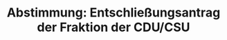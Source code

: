 ---
abstimmung:
  abstimmung: 2
  bundestagssitzung: 95
  datum: 31. März 2023
  legislaturperiode: 20
categories:
- Todo
data:
- title: Abstimmungsergebnis 20230331_2.pdf
  url: /res/2025-btw/abstimmungsergebnisse/20230331_2.pdf
- title: Abstimmungsergebnis 20230331_2_xls.xlsx
  url: /res/2025-btw/abstimmungsergebnisse/20230331_2_xls.xlsx
- title: Abstimmungsergebnis 20230331_2_xls.csv
  url: /res/2025-btw/abstimmungsergebnisse_csv/20230331_2_xls.csv
documents:
- local: /res/2025-btw/drucksachen/2005994.pdf
  summary: '### Gesetzesentwurf der Fraktionen SPD, BÜNDNIS 90/DIE GRÜNEN und FDP


    Dieser Gesetzesentwurf zielt auf die Erweiterung der Prüfbehörde für die Strom-
    und Gaspreisbremse um juristische Personen des Privatrechts ab.  Dies soll die
    Effizienz des Gesetzesvollzugs verbessern und den zeitkritischen Ablauf unterstützen.


    **Kernpunkte und Ziele:**


    * Erweiterung des Kreises der Personen/Institutionen, die die Aufgaben der Prüfbehörde
    wahrnehmen können.

    * Verstärkung des externen Sachverstands.

    * Effizientere und schnellere Umsetzung der Strom- und Gaspreisbremse.

    *  Haushaltsausgaben von voraussichtlich 22 bis 25 Millionen Euro bis 2025.

    * Keine neuen Ausgaben für Länder und Kommunen.



    '
  title: Drucksache 20/5994
  url: https://dserver.bundestag.de/btd/20/059/2005994.pdf
- local: /res/2025-btw/drucksachen/2006216.pdf
  summary: '### Beschlussempfehlung und Bericht des Ausschusses für Klimaschutz und
    Energie


    Der Ausschuss empfiehlt die Annahme des Gesetzentwurfs der Fraktionen SPD, Bündnis
    90/Die Grünen und FDP zur Änderung des Strompreisbremsegesetzes und des Erdgas-Wärme-Preisbremsengesetzes.  **Kernpunkte
    und Ziele:** Erweiterung des Kreises der Prüfbehörden um juristische Personen
    des Privatrechts;  Verlängerung der Erklärungsfristen gegenüber den Prüfbehörden;  Keine
    neuen Kosten für Bürger und Wirtschaft; geschätzte Kosten von 22 bis 25 Millionen
    Euro für den Wirtschaftsstabilisierungsfonds.

    '
  title: Drucksache 20/6216
  url: https://dserver.bundestag.de/btd/20/062/2006216.pdf
- local: /res/2025-btw/drucksachen/2006219.pdf
  summary: '### Entschließungsantrag der CDU/CSU-Fraktion


    Der Antrag fordert die Bundesregierung auf, die Laufzeiten der drei noch aktiven
    Atomkraftwerke zu verlängern und den Rückbau der drei stillgelegten Atomkraftwerke
    zu stoppen, um die Energieversorgung zu sichern.  **Kernpunkte und Ziele:** Verlängerung
    der Laufzeiten der drei noch aktiven Atomkraftwerke bis Ende 2024, Stopp des Rückbaus
    der drei stillgelegten Atomkraftwerke, Evaluierung der Energiekrise und deren
    Auswirkungen auf die Energieversorgung und Netzstabilität.

    '
  title: Drucksache 20/6219
  url: https://dserver.bundestag.de/btd/20/062/2006219.pdf
ergebnis:
  AfD:
    enthaltung: 0
    gesamt: 78
    ja: 63
    nein: 0
    nichtabgegeben: 15
    ungueltig: 0
  Bündnis 90/Die Grünen:
    enthaltung: 0
    gesamt: 118
    ja: 0
    nein: 103
    nichtabgegeben: 15
    ungueltig: 0
  CDU/CSU:
    enthaltung: 0
    gesamt: 197
    ja: 180
    nein: 0
    nichtabgegeben: 17
    ungueltig: 0
  Die Linke:
    enthaltung: 0
    gesamt: 39
    ja: 0
    nein: 28
    nichtabgegeben: 11
    ungueltig: 0
  FDP:
    enthaltung: 1
    gesamt: 91
    ja: 0
    nein: 78
    nichtabgegeben: 12
    ungueltig: 0
  Fraktionslos:
    enthaltung: 0
    gesamt: 6
    ja: 4
    nein: 1
    nichtabgegeben: 1
    ungueltig: 0
  SPD:
    enthaltung: 0
    gesamt: 205
    ja: 0
    nein: 187
    nichtabgegeben: 18
    ungueltig: 0
layout: abstimmung
links:
- title: Link zu bundestag.de
  url: https://www.bundestag.de/parlament/plenum/abstimmung/abstimmung?id=835
preview: 'Deutscher Bundestag


  95. Sitzung des Deutschen Bundestages

  am Freitag, 31. März 2023


  Endgültiges Ergebnis der Namentlichen Abstimmung Nr. 2


  Entschließungsantrag der Fraktion der CDU/CSU

  zu der dritten Beratung des Gesetzentwurfs der Fraktionen SPD, BÜNDNIS 90/DIE

  GRÜNEN und FDP

  Entwurf eines Gesetzes zur Änderung des Strompreisbremsegesetzes sowie zur Änderung

  des Erdgas-Wärme-Preisbremsengesetzes

  Drs. 20/5994, 20/6216 und 20/6219'
tags:
- Todo
title: 'Abstimmung: Entschließungsantrag der Fraktion der CDU/CSU'
---